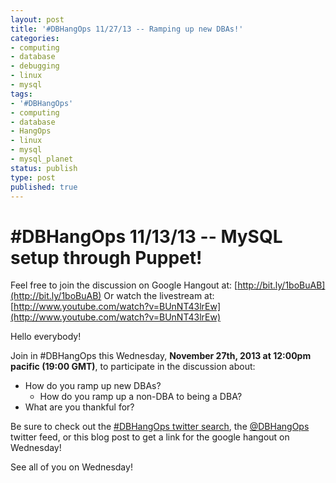 ```yaml
---
layout: post
title: '#DBHangOps 11/27/13 -- Ramping up new DBAs!'
categories:
- computing
- database
- debugging
- linux
- mysql
tags:
- '#DBHangOps'
- computing
- database
- HangOps
- linux
- mysql
- mysql_planet
status: publish
type: post
published: true
---
```

\#DBHangOps 11/13/13 -- MySQL setup through Puppet!
========================================================

Feel free to join the discussion on Google Hangout at: [http://bit.ly/1boBuAB](http://bit.ly/1boBuAB)
Or watch the livestream at: [http://www.youtube.com/watch?v=BUnNT43lrEw](http://www.youtube.com/watch?v=BUnNT43lrEw)

Hello everybody!

Join in \#DBHangOps this Wednesday, **November 27th, 2013 at 12:00pm pacific (19:00 GMT)**, to participate in the discussion about:

* How do you ramp up new DBAs?
	* How do you ramp up a non-DBA to being a DBA?
* What are you thankful for?

Be sure to check out the [\#DBHangOps twitter search](https://twitter.com/search/realtime?q=%23DBHangOps), the [@DBHangOps](https://twitter.com/dbhangops) twitter feed, or this blog post to get a link for the google hangout on Wednesday!

See all of you on Wednesday!

